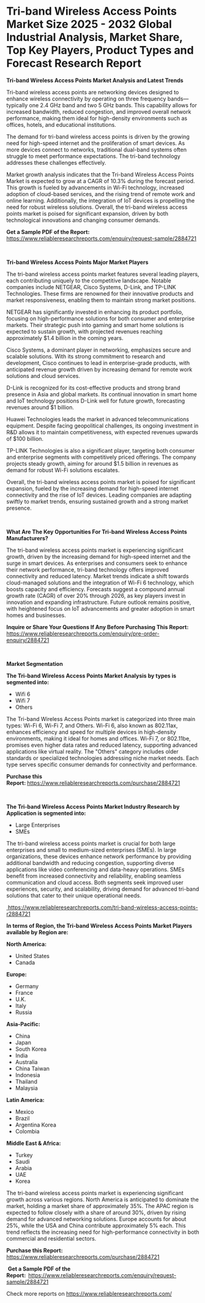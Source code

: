 <p><h1>Tri-band Wireless Access Points Market Size 2025 - 2032 Global Industrial Analysis, Market Share, Top Key Players, Product Types and Forecast Research Report</h1></p><p><strong>Tri-band Wireless Access Points Market Analysis and Latest Trends</strong></p>
<p><p>Tri-band wireless access points are networking devices designed to enhance wireless connectivity by operating on three frequency bands—typically one 2.4 GHz band and two 5 GHz bands. This capability allows for increased bandwidth, reduced congestion, and improved overall network performance, making them ideal for high-density environments such as offices, hotels, and educational institutions. </p><p>The demand for tri-band wireless access points is driven by the growing need for high-speed internet and the proliferation of smart devices. As more devices connect to networks, traditional dual-band systems often struggle to meet performance expectations. The tri-band technology addresses these challenges effectively. </p><p>Market growth analysis indicates that the Tri-band Wireless Access Points Market is expected to grow at a CAGR of 10.3% during the forecast period. This growth is fueled by advancements in Wi-Fi technology, increased adoption of cloud-based services, and the rising trend of remote work and online learning. Additionally, the integration of IoT devices is propelling the need for robust wireless solutions. Overall, the tri-band wireless access points market is poised for significant expansion, driven by both technological innovations and changing consumer demands.</p></p>
<p><strong>Get a Sample PDF of the Report:&nbsp;</strong> <a href="https://www.reliableresearchreports.com/enquiry/request-sample/2884721?utm_campaign=3070&utm_medium=2&utm_source=Github&utm_content=ia&utm_term=13032025&utm_id=tri-band-wireless-access-points">https://www.reliableresearchreports.com/enquiry/request-sample/2884721</a></p>
<p>&nbsp;</p>
<p><strong>Tri-band Wireless Access Points Major Market Players</strong></p>
<p><p>The tri-band wireless access points market features several leading players, each contributing uniquely to the competitive landscape. Notable companies include NETGEAR, Cisco Systems, D-Link, and TP-LINK Technologies. These firms are renowned for their innovative products and market responsiveness, enabling them to maintain strong market positions.</p><p>NETGEAR has significantly invested in enhancing its product portfolio, focusing on high-performance solutions for both consumer and enterprise markets. Their strategic push into gaming and smart home solutions is expected to sustain growth, with projected revenues reaching approximately $1.4 billion in the coming years.</p><p>Cisco Systems, a dominant player in networking, emphasizes secure and scalable solutions. With its strong commitment to research and development, Cisco continues to lead in enterprise-grade products, with anticipated revenue growth driven by increasing demand for remote work solutions and cloud services.</p><p>D-Link is recognized for its cost-effective products and strong brand presence in Asia and global markets. Its continual innovation in smart home and IoT technology positions D-Link well for future growth, forecasting revenues around $1 billion.</p><p>Huawei Technologies leads the market in advanced telecommunications equipment. Despite facing geopolitical challenges, its ongoing investment in R&D allows it to maintain competitiveness, with expected revenues upwards of $100 billion.</p><p>TP-LINK Technologies is also a significant player, targeting both consumer and enterprise segments with competitively priced offerings. The company projects steady growth, aiming for around $1.5 billion in revenues as demand for robust Wi-Fi solutions escalates.</p><p>Overall, the tri-band wireless access points market is poised for significant expansion, fueled by the increasing demand for high-speed internet connectivity and the rise of IoT devices. Leading companies are adapting swiftly to market trends, ensuring sustained growth and a strong market presence.</p></p>
<p>&nbsp;</p>
<p><strong>What Are The Key Opportunities For Tri-band Wireless Access Points Manufacturers?</strong></p>
<p><p>The tri-band wireless access points market is experiencing significant growth, driven by the increasing demand for high-speed internet and the surge in smart devices. As enterprises and consumers seek to enhance their network performance, tri-band technology offers improved connectivity and reduced latency. Market trends indicate a shift towards cloud-managed solutions and the integration of Wi-Fi 6 technology, which boosts capacity and efficiency. Forecasts suggest a compound annual growth rate (CAGR) of over 20% through 2026, as key players invest in innovation and expanding infrastructure. Future outlook remains positive, with heightened focus on IoT advancements and greater adoption in smart homes and businesses.</p></p>
<p><strong>Inquire or Share Your Questions If Any Before Purchasing This Report:</strong> <a href="https://www.reliableresearchreports.com/enquiry/pre-order-enquiry/2884721?utm_campaign=3070&utm_medium=2&utm_source=Github&utm_content=ia&utm_term=13032025&utm_id=tri-band-wireless-access-points">https://www.reliableresearchreports.com/enquiry/pre-order-enquiry/2884721</a></p>
<p>&nbsp;</p>
<p><strong>Market Segmentation</strong></p>
<p><strong>The Tri-band Wireless Access Points Market Analysis by types is segmented into:</strong></p>
<p><ul><li> Wifi 6</li><li>Wifi 7</li><li>Others</li></ul></p>
<p><p>The Tri-band Wireless Access Points market is categorized into three main types: Wi-Fi 6, Wi-Fi 7, and Others. Wi-Fi 6, also known as 802.11ax, enhances efficiency and speed for multiple devices in high-density environments, making it ideal for homes and offices. Wi-Fi 7, or 802.11be, promises even higher data rates and reduced latency, supporting advanced applications like virtual reality. The "Others" category includes older standards or specialized technologies addressing niche market needs. Each type serves specific consumer demands for connectivity and performance.</p></p>
<p><strong>Purchase this Report:&nbsp;</strong><a href="https://www.reliableresearchreports.com/purchase/2884721?utm_campaign=3070&utm_medium=2&utm_source=Github&utm_content=ia&utm_term=13032025&utm_id=tri-band-wireless-access-points">https://www.reliableresearchreports.com/purchase/2884721</a></p>
<p>&nbsp;</p>
<p><strong>The Tri-band Wireless Access Points Market Industry Research by Application is segmented into:</strong></p>
<p><ul><li>Large Enterprises</li><li>SMEs</li></ul></p>
<p><p>The tri-band wireless access points market is crucial for both large enterprises and small to medium-sized enterprises (SMEs). In large organizations, these devices enhance network performance by providing additional bandwidth and reducing congestion, supporting diverse applications like video conferencing and data-heavy operations. SMEs benefit from increased connectivity and reliability, enabling seamless communication and cloud access. Both segments seek improved user experiences, security, and scalability, driving demand for advanced tri-band solutions that cater to their unique operational needs.</p></p>
<p><a href="https://www.reliableresearchreports.com/tri-band-wireless-access-points-r2884721?utm_campaign=3070&utm_medium=2&utm_source=Github&utm_content=ia&utm_term=13032025&utm_id=tri-band-wireless-access-points">&nbsp;https://www.reliableresearchreports.com/tri-band-wireless-access-points-r2884721</a></p>
<p><strong>In terms of Region, the Tri-band Wireless Access Points Market Players available by Region are:</strong></p>
<p>
    <p> <strong> North America: </strong>
        <ul>
            <li>United States</li>
            <li>Canada</li>
        </ul>
        </p> 
    <p> <strong> Europe: </strong>
        <ul>
            <li>Germany</li>
            <li>France</li>
            <li>U.K.</li>
            <li>Italy</li>
            <li>Russia</li>
        </ul>
        </p> 
    <p> <strong> Asia-Pacific: </strong>
        <ul>
            <li>China</li>
            <li>Japan</li>
            <li>South Korea</li>
            <li>India</li>
            <li>Australia</li>
            <li>China Taiwan</li>
            <li>Indonesia</li>
            <li>Thailand</li>
            <li>Malaysia</li>
        </ul>
        </p> 
    <p> <strong> Latin America: </strong>
        <ul>
            <li>Mexico</li>
            <li>Brazil</li>
            <li>Argentina Korea</li>
            <li>Colombia</li>
        </ul>
        </p> 
    <p> <strong> Middle East & Africa: </strong>
        <ul>
            <li>Turkey</li>
            <li>Saudi</li>
            <li>Arabia</li>
            <li>UAE</li>
            <li>Korea</li>
        </ul>
    </p>
    </p>
<p><p>The tri-band wireless access points market is experiencing significant growth across various regions. North America is anticipated to dominate the market, holding a market share of approximately 35%. The APAC region is expected to follow closely with a share of around 30%, driven by rising demand for advanced networking solutions. Europe accounts for about 25%, while the USA and China contribute approximately 5% each. This trend reflects the increasing need for high-performance connectivity in both commercial and residential sectors.</p></p>
<p><strong>Purchase this Report: </strong><a href="https://www.reliableresearchreports.com/purchase/2884721?utm_campaign=3070&utm_medium=2&utm_source=Github&utm_content=ia&utm_term=13032025&utm_id=tri-band-wireless-access-points">https://www.reliableresearchreports.com/purchase/2884721</a></p>
<p>&nbsp;<strong>Get a Sample PDF of the Report:&nbsp;&nbsp;</strong><a href="https://www.reliableresearchreports.com/enquiry/request-sample/2884721?utm_campaign=3070&utm_medium=2&utm_source=Github&utm_content=ia&utm_term=13032025&utm_id=tri-band-wireless-access-points">https://www.reliableresearchreports.com/enquiry/request-sample/2884721</a></p>
<p><strong></strong></p>
<p>Check more reports on <a href="https://www.reliableresearchreports.com/?utm_campaign=3070&utm_medium=2&utm_source=Github&utm_content=ia&utm_term=13032025&utm_id=tri-band-wireless-access-points">https://www.reliableresearchreports.com/</a></p>